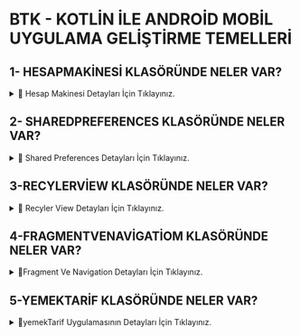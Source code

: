 # BTK - KOTLİN İLE ANDROİD MOBİL UYGULAMA GELİŞTİRME TEMELLERİ

## 1- HESAPMAKİNESİ KLASÖRÜNDE NELER VAR?
<details>
  <summary>📌 Hesap Makinesi Detayları İçin Tıklayınız.
    
  </summary>


  Bu proje, **Kotlin** dili ile geliştirilen basit bir **Hesap Makinesi** uygulamasıdır.  
  Kullanıcıdan alınan iki sayı ile **toplama, çıkarma, çarpma ve bölme işlemleri** yapılabilir.

  ### 🚀 Özellikler
  - **View Binding Kullanımı**  
    - `ActivityMainBinding` ile temiz ve düzenli bir kod yazımı sağlandı.  
  - **Dört İşlem Yapabilme**  
    - Toplama (+), Çıkarma (-), Çarpma (*), Bölme (/)  
  - **Kullanıcı Hata Kontrolü**  
    - Boş giriş alanları için `"Numaraları giriniz!"` uyarısı  

  ### 🛠 Kullanılan Teknolojiler
  - **Kotlin**
  - **Android Studio**
  - **View Binding**
</details>

## 2- SHAREDPREFERENCES KLASÖRÜNDE NELER VAR?
<details>
  <summary>📌 Shared Preferences Detayları İçin Tıklayınız.
    
  </summary>
  
  Bu proje, **Kotlin** dili ile geliştirilmiş olup, **SharedPreferences** kullanarak kullanıcı bilgisini saklama ve silme işlemlerini içerir.  
  Kullanıcı adı kaydedilip tekrar açıldığında ekranda gösterilebilir.
 
  ### 🚀 Özellikler
  - **SharedPreferences Kullanımı**
    - Kullanıcı adı kaydetme ve silme özellikleri
    - Veriler cihazda kalıcı olarak saklanır
  - **View Binding ile Kullanıcı Arayüzü Kontrolü**
  - **Hata Kontrolleri**
    - Boş giriş yapılırsa uyarı mesajı gösterilir
    </details>
    
## 3-RECYLERVİEW KLASÖRÜNDE NELER VAR?
<details>
  <summary>📌 Recyler View Detayları İçin Tıklayınız.
    
  </summary>
  
 Bu uygulama, RecyclerView kullanarak bir liste oluşturmayı ve bir öğeye tıkladığında o öğeyle ilgili detaylı bilgiye sahip yeni bir aktivite açmayı gösteren basit bir Android uygulamasıdır.

   ### 📷 Ekran Görüntüsü

  <p align="center">
  <img src="https://github.com/user-attachments/assets/3634676f-9f2a-4e63-bfc6-b59eb863b536" width="200">
  <img src="https://github.com/user-attachments/assets/94c43f2b-350c-4a9b-921c-aefde061c54e" width="200">
</p>
    </details>
    
## 4-FRAGMENTVENAVİGATİOM KLASÖRÜNDE NELER VAR?
<details>
  <summary>📌Fragment Ve Navigation Detayları İçin Tıklayınız.
    
  </summary>
  
Bu proje, Android'de Fragment Navigasyonu kullanımını ve verilerin fragmanlar arasında güvenli bir şekilde aktarılmasını gösteren bir örnektir. Navigation Component kullanılarak, Binding ve Safe Args özellikleriyle veri iletimi yapılmaktadır.

## Özellikler

- **Binding**: Fragment'lar arasında view'lara kolayca erişmek için `FragmentBirinciBinding` ve `FragmentIkinciBinding` kullanılmıştır.
- **Navigasyon**: Safe args kullanılarak veriler (örneğin, kullanıcı adı) bir fragmandan diğerine aktarılmaktadır.
- **Açık Ayrım**: Her fragment kendi sorumluluğuna sahip olup, düzeni ve işlevi ayrıdır.

## Çalışma Prensibi

Bu uygulama iki fragmandan oluşmaktadır:
1. **BirinciFragment**: Kullanıcı, bir `EditText` alanına adını yazıp bir düğmeye tıkladığında, ikinci fragmana geçer.
2. **IkinciFragment**: **BirinciFragment**'te girilen kullanıcı adı bir `TextView`'da görüntülenir.

### Akış:
1. **BirinciFragment**:
   - Kullanıcı adı `EditText` alanına girilir.
   - Kullanıcı, adı ile birlikte ikinci fragmana geçmek için butona tıkladığında, bu veri güvenli bir şekilde ikinci fragmana aktarılır.

2. **IkinciFragment**:
   - Gönderilen kullanıcı adı burada bir `TextView`'da görüntülenir.

## Kurulum

1. **Bağımlılıklar**:
   **Navigation** ve **View Binding** için gerekli bağımlılıkları `build.gradle` dosyasına ekleyin.

      </details>

## 5-YEMEKTARİF KLASÖRÜNDE NELER VAR?
<details>
  <summary>📌yemekTarif Uygulamasının Detayları İçin Tıklayınız.

  </summary>

  # 🍽️ Yemek Tarifi Uygulaması

Bu proje, Kotlin ve Room Database kullanarak yemek tariflerini kaydetme, listeleme işlemlerini içeren bir Android uygulamasıdır.

## 📌 Özellikler
- ✅ Yemek tariflerini ekleyip kaydedebilirsiniz.
- ✅ Room Database ile verileri kalıcı olarak saklar.
- ✅ RecyclerView ile tarifleri listeleme.
- ✅ Navigation Component ile sayfalar arası geçiş.
- ✅ Kamera veya galeri ile resim ekleme.

---

## 🛠️ Kullanılan Teknolojiler ve Araçlar
- **Kotlin** 🟡
- **Room Database** 🗄️
- **MVVM Mimarisi** 🏗️
- **RecyclerView** 📜
- **Navigation Component** 🧭
- **ViewBinding** 🔗
- **Glide** 📷

---

## 📸 Ekran Görüntüleri



  </details>

  



    
